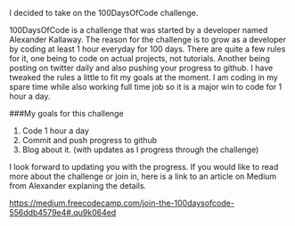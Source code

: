 I decided to take on the 100DaysOfCode challenge.  

100DaysOfCode is a challenge that was started by a developer named Alexander Kallaway.  The reason for the challenge is to grow as a developer by coding at least 1 hour everyday for 100 days.  There are quite a few rules for it, one being to code on actual projects, not tutorials.  Another being posting on twitter daily and also pushing your progress to github.  I have tweaked the rules a little to fit my goals at the moment.  I am coding in my spare time while also working full time job so it is a major win to code for 1 hour a day.  

###My goals for this challenge

1. Code 1 hour a day
2. Commit and push progress to github
3. Blog about it. (with updates as I progress through the challenge)

I look forward to updating you with the progress.  If you would like to read more about the challenge or join in, here is a link to an article on Medium from Alexander explaning the details.

https://medium.freecodecamp.com/join-the-100daysofcode-556ddb4579e4#.qu9k064ed
